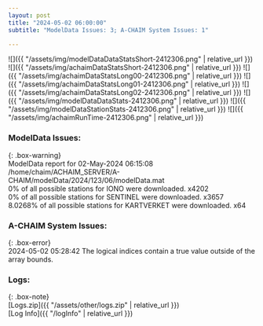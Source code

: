 ```yaml
---
layout: post
title: "2024-05-02 06:00:00"
subtitle: "ModelData Issues: 3; A-CHAIM System Issues: 1"

---
```


![]({{ "/assets/img/modelDataDataStatsShort-2412306.png" | relative_url }})
![]({{ "/assets/img/achaimDataStatsShort-2412306.png" | relative_url }})
![]({{ "/assets/img/achaimDataStatsLong00-2412306.png" | relative_url }})
![]({{ "/assets/img/achaimDataStatsLong01-2412306.png" | relative_url }})
![]({{ "/assets/img/achaimDataStatsLong02-2412306.png" | relative_url }})
![]({{ "/assets/img/modelDataDataStats-2412306.png" | relative_url }})
![]({{ "/assets/img/modelDataStationStats-2412306.png" | relative_url }})
![]({{ "/assets/img/achaimRunTime-2412306.png" | relative_url }})


### ModelData Issues:  
  
{: .box-warning}  
 ModelData report for 02-May-2024 06:15:08   
 /home/chaim/ACHAIM_SERVER/A-CHAIM/modelData/2024/123/06/modelData.mat   
 0% of all possible stations for IONO were downloaded. x4202   
 0% of all possible stations for SENTINEL were downloaded. x3657   
 8.0268% of all possible stations for KARTVERKET were downloaded. x64   
  
### A-CHAIM System Issues:  
  
{: .box-error}  
2024-05-02 05:28:42 The logical indices contain a true value outside of the array bounds.  

### Logs:  
  
{: .box-note}  
[Logs.zip]({{ "/assets/other/logs.zip" | relative_url }})  
[Log Info]({{ "/logInfo" | relative_url }})  
